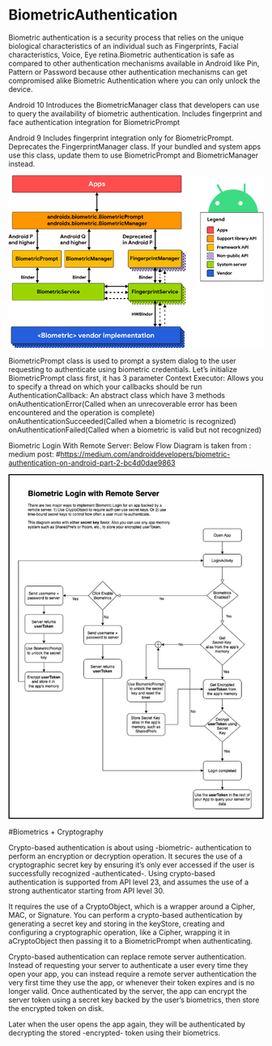 # BiometricAuthentication
Biometric authentication is a security process that relies on the unique biological characteristics of an individual such as Fingerprints, Facial characteristics, Voice, Eye retina.Biometric authentication is safe as compared to other authentication mechanisms available in Android like Pin, Pattern or Password because other authentication mechanisms can get compromised alike Biometric Authentication where you can only unlock the device.

Android 10 Introduces the BiometricManager class that developers can use to query the availability of biometric authentication.
Includes fingerprint and face authentication integration for BiometricPrompt

Android 9 Includes fingerprint integration only for BiometricPrompt.
Deprecates the FingerprintManager class. If your bundled and system apps use this class, update them to use BiometricPrompt and BiometricManager instead.

![image](https://github.com/tiger1990/BiometricAuthentication/blob/main/biometri_arch.png?raw=false)


BiometricPrompt class is used to prompt a system dialog to the user requesting to authenticate using biometric credentials. Let’s initialize BiometricPrompt class first, it has 3 parameter
Context
Executor: Allows you to specify a thread on which your callbacks should be run
AuthenticationCallback: An abstract class which have 3 methods onAuthenticationError(Called when an unrecoverable error has been encountered and the operation is complete)
onAuthenticationSucceeded(Called when a biometric is recognized)
onAuthenticationFailed(Called when a biometric is valid but not recognized)



Biometric Login With Remote Server:
Below Flow Diagram is taken from : medium post:
#https://medium.com/androiddevelopers/biometric-authentication-on-android-part-2-bc4d0dae9863

![alt text](https://github.com/tiger1990/BiometricAuthentication/blob/main/biometric_state_flow.png?raw=true)



#Biometrics + Cryptography

Crypto-based authentication is about using -biometric- authentication to perform an encryption or decryption operation. 
It secures the use of a cryptographic secret key by ensuring it’s only ever accessed if the user is successfully recognized -authenticated-.
Using crypto-based authentication is supported from API level 23, and assumes the use of a strong authenticator starting from API level 30. 

It requires the use of a CryptoObject, which is a wrapper around a Cipher, MAC, or Signature.
You can perform a crypto-based authentication by generating a secret key and storing in the keyStore,
creating and configuring a cryptographic operation, like a Cipher, wrapping it in aCryptoObject then passing it to a BiometricPrompt when authenticating.


Crypto-based authentication can replace remote server authentication. Instead of requesting your server to authenticate a user every time they open your app, you can instead require a remote server authentication the very first time they use the app, or whenever their token expires and is no longer valid. Once authenticated by the server, the app can encrypt the server token using a secret key backed by the user’s biometrics, then store the encrypted token on disk.

Later when the user opens the app again, they will be authenticated by decrypting the stored -encrypted- token using their biometrics.


